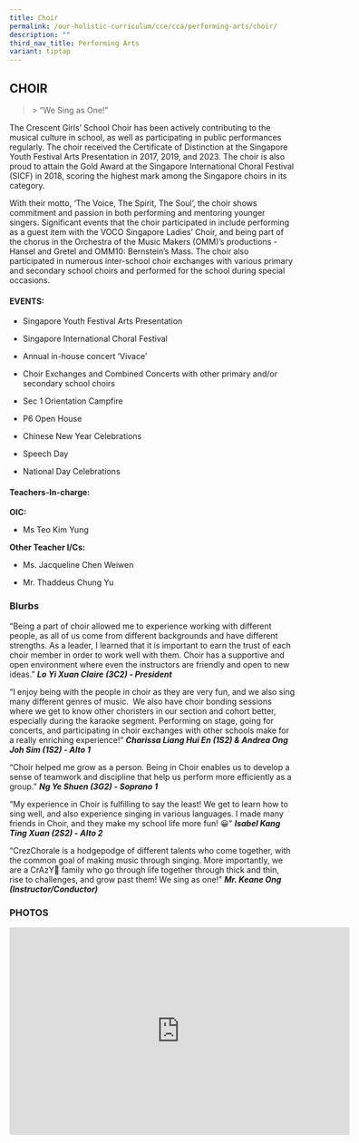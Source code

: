 ```yaml
---
title: Choir
permalink: /our-holistic-curriculum/cce/cca/performing-arts/choir/
description: ""
third_nav_title: Performing Arts
variant: tiptap
---
```

<h2><strong>CHOIR</strong></h2>
<blockquote>
<p>&gt; “We Sing as One!”</p>
</blockquote>
<p>The Crescent Girls’ School Choir has been actively contributing to the
musical culture in school, as well as participating in public performances
regularly. The choir received the Certificate of Distinction at the Singapore
Youth Festival Arts Presentation in 2017, 2019, and 2023. The choir is
also proud to attain the Gold Award at the Singapore International Choral
Festival (SICF) in 2018, scoring the highest mark among the Singapore choirs
in its category.&nbsp;</p>
<p>With their motto, ‘The Voice, The Spirit, The Soul’, the choir shows commitment
and passion in both performing and mentoring younger singers. Significant
events that the choir participated in include performing as a guest item
with the VOCO Singapore Ladies’ Choir, and being part of the chorus in
the Orchestra of the Music Makers (OMM)’s productions - Hansel and Gretel
and OMM10: Bernstein’s Mass. The choir also participated in numerous inter-school
choir exchanges with various primary and secondary school choirs and performed
for the school during special occasions.</p>
<h4><strong>EVENTS:</strong></h4>
<ul data-tight="true" class="tight">
<li>
<p>Singapore Youth Festival Arts Presentation</p>
</li>
<li>
<p>Singapore International Choral Festival</p>
</li>
<li>
<p>Annual in-house concert ‘Vivace’</p>
</li>
<li>
<p>Choir Exchanges and Combined Concerts with other primary and/or secondary
school choirs</p>
</li>
<li>
<p>Sec 1 Orientation Campfire</p>
</li>
<li>
<p>P6 Open House</p>
</li>
<li>
<p>Chinese New Year Celebrations</p>
</li>
<li>
<p>Speech Day</p>
</li>
<li>
<p>National Day Celebrations</p>
</li>
</ul>
<h4><strong>Teachers-In-charge:</strong></h4>
<p><strong>OIC:</strong>
</p>
<ul data-tight="true" class="tight">
<li>
<p>Ms Teo Kim Yung</p>
</li>
</ul>
<p><strong>Other Teacher I/Cs:</strong>
</p>
<ul data-tight="true" class="tight">
<li>
<p>Ms. Jacqueline Chen Weiwen</p>
</li>
<li>
<p>Mr. Thaddeus Chung Yu</p>
</li>
</ul>
<h3><strong>Blurbs</strong></h3>
<p>“Being a part of choir allowed me to experience working with different
people, as all of us come from different backgrounds and have different
strengths. As a leader, I learned that it is important to earn the trust
of each choir member in order to work well with them. Choir has a supportive
and open environment where even the instructors are friendly and open to
new ideas.” <strong><em>Lo Yi Xuan Claire (3C2) - President</em></strong>
</p>
<p>“I enjoy being with the people in choir as they are very fun, and we also
sing many different genres of music.&nbsp; We also have choir bonding sessions
where we get to know other choristers in our section and cohort better,
especially during the karaoke segment. Performing on stage, going for concerts,
and participating in choir exchanges with other schools make for a really
enriching experience!” <strong><em>Charissa Liang Hui En (1S2) &amp; Andrea Ong Joh Sim (1S2) - Alto 1</em></strong>
</p>
<p>“Choir helped me grow as a person. Being in Choir enables us to develop
a sense of teamwork and discipline that help us perform more efficiently
as a group.” <strong><em>Ng Ye Shuen (3G2) - Soprano 1</em></strong>
</p>
<p>“My experience in Choir is fulfilling to say the least! We get to learn
how to sing well, and also experience singing in various languages. I made
many friends in Choir, and they make my school life more fun! 😀" <strong><em>Isabel Kang Ting Xuan (2S2) - Alto 2</em></strong>
</p>
<p>“CrezChorale is a hodgepodge of different talents who come together, with
the common goal of making music through singing. More importantly, we are
a CrAzY🤪 family who go through life together through thick and thin, rise
to challenges, and grow past them! We sing as one!” <strong><em>Mr. Keane Ong (Instructor/Conductor)</em></strong>
</p>
<h3><strong>PHOTOS</strong></h3>
<div class="iframe-wrapper">
<iframe height="366" width="600" allowfullscreen="true" frameborder="0" src="https://docs.google.com/presentation/d/e/2PACX-1vT2MScFYSHBMzc9RrZo83iDoIQC8vmPfdcpw4NZcvcjtFZqt2gWYsZdO_-PSSr5XEw1biILVyLw4_c7/embed?start=true&amp;loop=true&amp;delayms=3000"></iframe>
</div>
<p></p>